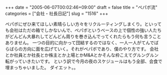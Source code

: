 +++
date = "2005-06-07T00:02:46+09:00"
draft = false
title = "ペパボ流"
categories = ["会社・社長日記"]
slug = "1516"
+++

ペパボにぜひ来てほしい素晴らしい方々をリクルーティングしまくり。といっても会社はただの箱でしかないんで、ペパボというベースの上で個性の強い人たちがどんどん大暴れしてどんどん周りを巻き込んでってくれたらもう何も言うことありません。
一つの目的に向かって団結するのではなく、一人一人がてんでばらばらの方向に面を広げていく。それがペパボであり、僕のやり方です。
会社とか社員とか社長とか株主とか上場とかM&Aとかそんな枠こえてグルングルン転がっていきたいです。
という訳で今月の夜のスケジュールはもう全部、会食で埋まっちゃいました。
ダイエット。。
